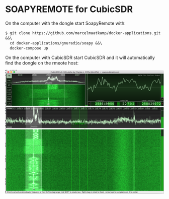 # SOAPYREMOTE for CubicSDR

On the computer with the dongle start SoapyRemote with:
```
$ git clone https://github.com/marcelmaatkamp/docker-applications.git &&\
  cd docker-applications/gnuradio/soapy &&\
  docker-compose up
```

On the computer with CubicSDR start CubicSDR and it will automatically find the dongle on the rmeote host:

![image](Schermafbeelding%202016-05-21%20om%2012.50.19.png)
